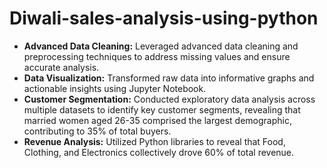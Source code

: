 # Diwali-sales-analysis-using-python
- **Advanced Data Cleaning:** Leveraged advanced data cleaning and preprocessing techniques to address missing values and ensure accurate analysis.
- **Data Visualization:** Transformed raw data into informative graphs and actionable insights using Jupyter Notebook.
- **Customer Segmentation:** Conducted exploratory data analysis across multiple datasets to identify key customer segments, revealing that married women aged 26-35 comprised the largest demographic, contributing to 35% of total buyers.
- **Revenue Analysis:** Utilized Python libraries to reveal that Food, Clothing, and Electronics collectively drove 60% of total revenue.

